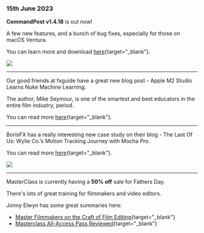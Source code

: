 ### 15th June 2023

**CommandPost v1.4.18** is out now!

A few new features, and a bunch of bug fixes, especially for those on macOS Ventura.

You can learn more and download [here](https://commandpost.io){target="_blank"}.

![](../static/commandpost-1-4-18.png)

---

Our good friends at fxguide have a great new blog post - Apple M2 Studio Learns Nuke Machine Learning.

The author, Mike Seymour, is one of the smartest and best educators in the entire film industry, period.

You can read more [here](https://www.fxguide.com/fxfeatured/apple-m2-studio-learns-nuke-machine-learning/){target="_blank"}.

---

BorisFX has a really interesting new case study on their blog - The Last Of Us: Wylie Co.’s Motion Tracking Journey with Mocha Pro.

You can read more [here](https://blog.borisfx.com/the-last-of-us-wylie-co-motion-tracking-journey-with-mocha-pro){target="_blank"}.

![](../static/last-us-ellie-interface.jpeg)

---

MasterClass is currently having a **50% off** sale for Fathers Day.

There's lots of great training for filmmakers and video editors.

Jonny Elwyn has some great summaries here:

- [Master Filmmakers on the Craft of Film Editing](https://jonnyelwyn.co.uk/film-and-video-editing/master-filmmakers-on-the-craft-of-film-editing/){target="_blank"}
- [Masterclass All-Access Pass Reviewed](https://jonnyelwyn.co.uk/film-and-video-editing/masterclass-all-access-pass-reviewed/){target="_blank"}